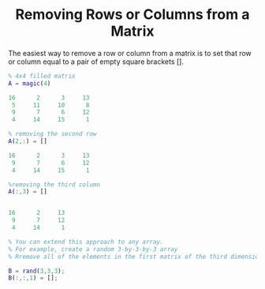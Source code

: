 <div align="center">

# Removing Rows or Columns from a Matrix

</div>

The easiest way to remove a row or column from a matrix is to set that row or column equal to a pair of empty square brackets [].

```matlab
% 4x4 filled matrix
A = magic(4)

16      2      3     13
 5     11     10      8
 9      7      6     12
 4     14     15      1

% removing the second row
A(2,:) = []

16      2      3     13
 9      7      6     12
 4     14     15      1

%removing the third column
A(:,3) = []


16      2     13
 9      7     12
 4     14      1

% You can extend this approach to any array.
% For example, create a random 3-by-3-by-3 array
% Rremove all of the elements in the first matrix of the third dimension.

B = rand(3,3,3);
B(:,:,1) = [];

```
